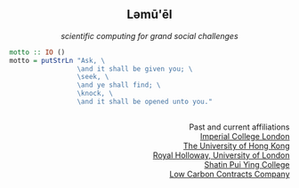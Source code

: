 <h2 align=center>Ləmū'ēl</h2>

<p align=center>
  <em>
  scientific computing for grand social challenges
  </em>
</p>

```haskell
motto :: IO ()
motto = putStrLn "Ask, \
                 \and it shall be given you; \
                 \seek, \
                 \and ye shall find; \
                 \knock, \
                 \and it shall be opened unto you."
```

##

<p align=right>
  Past and current affiliations
  <br>
  <a href=https://www.imperial.ac.uk>Imperial College London</a>
  <br>
  <a href=https://www.hku.hk>The University of Hong Kong</a>
  <br>
  <a href=https://www.royalholloway.ac.uk>Royal Holloway, University of London</a>
  <br>
  <a href=https://www.pyc.edu.hk>Shatin Pui Ying College</a>
  <br>
  <a href=https://www.lowcarboncontracts.uk>Low Carbon Contracts Company</a>
</p>

##
